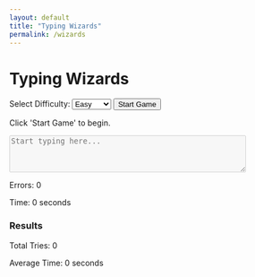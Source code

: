 ```yaml
---
layout: default
title: "Typing Wizards"
permalink: /wizards
---
```


<div class="typing-game-container">
    <h1>Typing Wizards</h1>
    <label for="difficulty">Select Difficulty:</label>
    <select id="difficulty">
        <option value="easy">Easy</option>
        <option value="medium">Medium</option>
        <option value="hard">Hard</option>
    </select>
    <!-- Start Button -->
    <button id="start-button">Start Game</button>
    <div id="sentence-container">
        <p id="sentence">Click 'Start Game' to begin.</p>
    </div>
    <textarea id="user-input" rows="4" cols="50" placeholder="Start typing here..." disabled></textarea>
    <div id="stats">
        <p id="error-count">Errors: 0</p>
        <p id="time-taken">Time: 0 seconds</p>
    </div>
    <h3>Results</h3>
    <ul id="prompt-list"></ul>
    <p id="total-tries">Total Tries: 0</p>
    <p id="average-time">Average Time: 0 seconds</p>
</div>
<!-- Include the JavaScript and CSS -->
<script src="/typinggame/script.js" defer></script>
<link rel="stylesheet" href="/typinggame/style.css">
